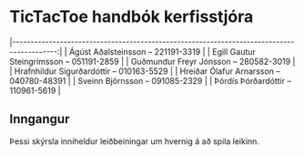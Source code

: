 # TicTacToe handbók kerfisstjóra

[logo]: http://www.ru.is/media/hr/skjol/default_white.png


|------------------------------------------------------------------------------------------:|
|                                                         Ágúst Aðalsteinsson – 221191-3319 |
|                                                  Egill Gautur Steingrímsson – 051191-2859 |
|                                                     Guðmundur Freyr Jónsson – 280582-3019 |
|                                                  Hrafnhildur Sigurðardóttir – 010163-5529 |
|                                                   Hreiðar Ólafur Arnarsson – 040780-48391 |
|                                                            Sveinn Björnsson – 091085-2329 |
|                                                         Þórdís Þórðardóttir – 110961-5619 |

## Inngangur

Þessi skýrsla inniheldur leiðbeiningar um hvernig á að spila leikinn.